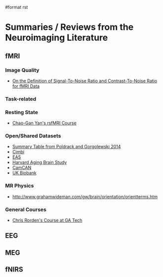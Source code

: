 \#format rst

Summaries / Reviews from the Neuroimaging Literature
====================================================

fMRI
----

### Image Quality

-   [On the Definition of Signal-To-Noise Ratio and Contrast-To-Noise Ratio for fMRI Data](http://journals.plos.org/plosone/article?id=10.1371/journal.pone.0077089)

### Task-related

### Resting State

-   [Chao-Gan Yan's rsfMRI Course](http://rfmri.org/Course)

### Open/Shared Datasets

-   [Summary Table from Poldrack and Gorgolewski 2014](http://www.nature.com/neuro/journal/v17/n11/fig_tab/nn.3818_T1.html)
-   [Cimbi](http://www.sciencedirect.com/science/article/pii/S1053811915003158)
-   [EAS](http://www.einstein.yu.edu/departments/neurology/clinical-research-program/eas/data-sharing.aspx)
-   [Harvard Aging Brain Study](http://nmr.mgh.harvard.edu/lab/harvardagingbrain)
-   [CamCAN](https://camcan-archive.mrc-cbu.cam.ac.uk/dataaccess/)
-   [UK Biobank](http://www.ukbiobank.ac.uk/imaging-data/)

### MR Physics

-   <http://www.grahamwideman.com/gw/brain/orientation/orientterms.htm>

### General Courses

-   [Chris Rorden's Course at GA Tech](https://web.archive.org/web/20110816023612/http://www.cabiatl.com/CABI/resources/Course/)

EEG
---

MEG
---

fNIRS
-----
